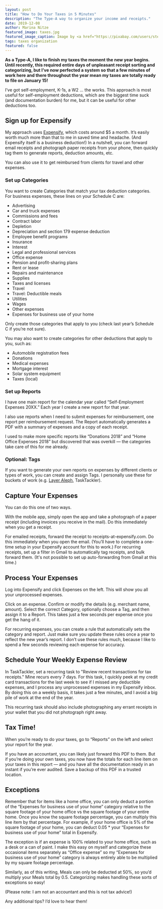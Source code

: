 ```yaml
---
layout: post
title: "How to Do Your Taxes in 5 Minutes"
description: "The Type-A way to organize your income and receipts."
date: 2019-12-08
author: Marina Nitze
featured_image: taxes.jpg
featured_image_caption: Image by <a href="https://pixabay.com/users/stevepb-282134/?utm_source=link-attribution&amp;utm_medium=referral&amp;utm_campaign=image&amp;utm_content=4097292">Steve Buissinne</a> from <a href="https://pixabay.com/?utm_source=link-attribution&amp;utm_medium=referral&amp;utm_campaign=image&amp;utm_content=4097292">Pixabay</a>
tags: taxes organization
featured: false
---
```


**As a Type-A, I like to finish my taxes the moment the new year begins. Until recently, this required entire days of unpleasant receipt sorting and categorizing, but I’ve now perfected a system so that a few minutes of work here and there throughout the year mean my taxes are totally ready to file on January 15!**

I’ve got self-employment, K-1s, a W2 … the works. This approach is most useful for self-employment deductions, which are the biggest time suck (and documentation burden) for me, but it can be useful for other deductions too.

## Sign up for Expensify

My approach uses [Expensify](https://www.expensify.com/), which costs around $5 a month. It’s easily worth much more than that to me in saved time and headache. (And Expensify itself is a business deduction!) In a nutshell, you can forward email receipts and photograph paper receipts from your phone, then quickly tag them to generate reports, deduction amounts, etc.

You can also use it to get reimbursed from clients for travel and other expenses.

### Set up Categories

You want to create Categories that match your tax deduction categories. For business expenses, these lines on your Schedule C are:

* Advertising
* Car and truck expenses
* Commissions and fees
* Contract labor
* Depletion
* Depreciation and section 179 expense deduction
* Employee benefit programs
* Insurance
* Interest
* Legal and professional services
* Office expense
* Pension and profit-sharing plans
* Rent or lease
* Repairs and maintenance
* Supplies
* Taxes and licenses
* Travel
* Travel: Deductible meals
* Utilities
* Wages
* Other expenses
* Expenses for business use of your home

Only create those categories that apply to you (check last year’s Schedule C if you’re not sure).

You may also want to create categories for other deductions that apply to you, such as:

* Automobile registration fees
* Donations
* Medical expenses
* Mortgage interest
* Solar system equipment
* Taxes (local)

### Set up Reports

I have one main report for the calendar year called “Self-Employment Expenses 20XX.” Each year I create a new report for that year.

I also use reports when I need to submit expenses for reimbursement, one report per reimbursement request. The Report automatically generates a PDF with a summary of expenses and a copy of each receipt.

I used to make more specific reports like “Donations 2018” and “Home Office Expenses 2018” but discovered that was overkill — the categories take care of this for me already.

### Optional: Tags

If you want to generate your own reports on expenses by different clients or types of work, you can create and assign Tags. I personally use these for buckets of work (e.g. [Layer Aleph](https://layeraleph.com/), TaskTackler).

## Capture Your Expenses

You can do this one of two ways.

With the mobile app, simply open the app and take a photograph of a paper receipt (including invoices you receive in the mail). Do this immediately when you get a receipt.

For emailed receipts, forward the receipt to receipts-at-expensify.com. Do this immediately when you open the email. (You’ll have to complete a one-time setup in your Expensify account for this to work.) For recurring receipts, set up a filter in Gmail to automatically tag receipts, and bulk forward them. (It's not possible to set up auto-forwarding from Gmail at this time.)

## Process Your Expenses

Log into Expensify and click Expenses on the left. This will show you all your unprocessed expenses.

Click on an expense. Confirm or modify the details (e.g. merchant name, amount). Select the correct Category, optionally choose a Tag, and then assign it to a Report. This takes just a few seconds per expense once you get the hang of it.

For recurring expenses, you can create a rule that automatically sets the category and report. Just make sure you update these rules once a year to reflect the new year’s report. I don’t use these rules much, because I like to spend a few seconds reviewing each expense for accuracy.

## Schedule Your Weekly Expense Review

In TaskTackler, set a recurring task to "Review recent transactions for tax receipts." Mine recurs every 7 days. For this task, I quickly peek at my credit card transactions for the last week to see if I missed any deductible expenses, and I process any unprocessed expenses in my Expensify inbox. By doing this on a weekly basis, it takes just a few minutes, and I avoid a big pile of work at the end of the year.

This recurring task should also include photographing any errant receipts in your wallet that you did not photograph right away.

## Tax Time!

When you’re ready to do your taxes, go to “Reports” on the left and select your report for the year.

If you have an accountant, you can likely just forward this PDF to them. But if you’re doing your own taxes, you now have the totals for each line item on your taxes in this report — and you have all the documentation ready in an instant if you’re ever audited. Save a backup of this PDF in a trusted location.

## Exceptions

Remember that for items like a home office, you can only deduct a portion of the “Expenses for business use of your home” category relative to the square footage of your home office vs the square footage of your entire home. Once you know the square footage percentage, you can multiply this line item by that percentage. For example, if your home office is 5% of the square footage of your home, you can deduct 0.05 * your “Expenses for business use of your home” total in Expensify.

The exception is if an expense is 100% related to your home office, such as a desk or a can of paint. I make this easy on myself and categorize these occasional items separately as “Office expense” so my “Expenses for business use of your home” category is always entirely able to be multiplied by my square footage percentage.

Similarly, as of this writing, Meals can only be deducted at 50%, so you’d multiply your Meals total by 0.5. Categorizing makes handling these sorts of exceptions so easy!

(Please note: I am not an accountant and this is not tax advice!)

Any additional tips? I’d love to hear them!